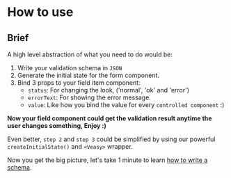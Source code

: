 # How to use

## Brief

A high level abstraction of what you need to do would be:

1. Write your validation schema in `JSON`
1. Generate the initial state for the form component.
1. Bind 3 props to your field item component:
    - `status`: For changing the look, ('normal', 'ok' and 'error')
    - `errorText`: For showing the error message.
    - `value`: Like how you bind the value for every `controlled component` :)

**Now your field component could get the validation result anytime the user changes something, Enjoy :)**

Even better, `step 2` and `step 3` could be simplified by using our powerful `createInitialState()` and `<Veasy>` wrapper.

Now you get the big picture, let's take 1 minute to learn [how to write a schema](/schema).
